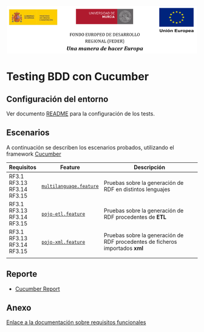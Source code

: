 ![](../images/logos_feder.png)

# Testing BDD con Cucumber

## Configuración del entorno

Ver documento [README](https://github.com/HerculesCRUE/ib-asio-docs-/blob/master/entregables_hito_2/testing/testing.md) para la configuración de los tests.

## Escenarios

A continuación se describen los escenarios probados, utilizando el framework [Cucumber](https://cucumber.io/docs/cucumber/)

| Requisitos                                                | Feature                                                     | Descripción                                                                                                                                          |
| ----------------------------------------------------------- | ----------------------------------------------------------- | ---------------------------------------------------------------------------------------------------------------------------------------------------- |
RF3.1<br>RF3.13<br>RF3.14<br>RF3.15	| [`multilanguage.feature`](../src/test/features/multilanguage.feature) | Pruebas sobre la generación de RDF en distintos lenguajes  
RF3.1<br>RF3.13<br>RF3.14<br>RF3.15	| [`pojo-etl.feature`](../src/test/features/pojo-etl.feature)           | Pruebas sobre la generación de RDF procedentes de **ETL**                                                                                            |
RF3.1<br>RF3.13<br>RF3.14<br>RF3.15	| [`pojo-xml.feature`](../src/test/features/pojo-xml.feature)           | Pruebas sobre la generación de RDF procedentes de ficheros importados **xml**                                                                        |
                                                                                          |



## Reporte

* [Cucumber Report](http://herc-iz-front-desa.atica.um.es:8070/management-system/cucumber/overview-features.html)



## Anexo



[Enlace a la documentación sobre requisitos funcionales](https://github.com/HerculesCRUE/ib-asio-docs-/blob/master/entregables_hito_1/12-An%C3%A1lisis/Requisitos/Documents/Requisitos%20funcionales.md)



